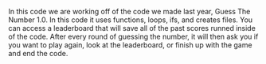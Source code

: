 In this code we are working off of the code we made last year, Guess The Number 1.0. In this code it uses functions, loops, ifs, and creates files. You can access a leaderboard that will save all of the past scores runned inside of the code. After every round of guessing the number, it will then ask you if you want to play again, look at the leaderboard, or finish up with the game and end the code.
